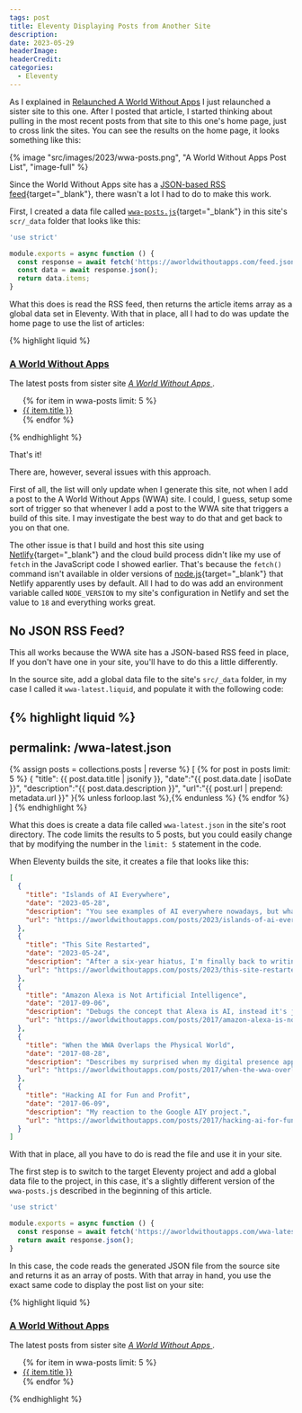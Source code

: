 ```yaml
---
tags: post
title: Eleventy Displaying Posts from Another Site
description: 
date: 2023-05-29
headerImage: 
headerCredit: 
categories:
  - Eleventy
---
```


As I explained in [Relaunched A World Without Apps](/posts/2023/relaunched-a-world-without-apps/) I just relaunched a sister site to this one. After I posted that article, I started thinking about pulling in the most recent posts from that site to this one's home page, just to cross link the sites. You can see the results on the home page, it looks something like this:

{% image "src/images/2023/wwa-posts.png", "A World Without Apps Post List", "image-full" %}

Since the World Without Apps site has a [JSON-based RSS feed](https://aworldwithoutapps.com/feed.json){target="_blank"}, there wasn't a lot I had to do to make this work. 

First, I created a data file called [`wwa-posts.js`](https://github.com/johnwargo/johnwargo-static-11ty/blob/main/src/_data/wwa-posts.js){target="_blank"} in this site's `scr/_data` folder that looks like this:

```js
'use strict'

module.exports = async function () {
  const response = await fetch('https://aworldwithoutapps.com/feed.json');
  const data = await response.json();
  return data.items;
}
```

What this does is read the RSS feed, then returns the article items array as a global data set in Eleventy. With that in place, all I had to do was update the home page to use the list of articles:

{% highlight liquid %}
<h3>
  <a href="https://aworldwithoutapps.com" target="_blank">A World Without Apps</a>
</h3>
<p>The latest posts from sister site
  <a href="https://aworldwithoutapps.com" target="_blank">
    <em>A World Without Apps</em>
  </a>.
</p>
<ul>
  {% for item in wwa-posts limit: 5 %}
    <li>
      <a href="{{ item.url }}" target="_blank">{{ item.title }}</a>
    </li>
  {% endfor %}
</ul>
{% endhighlight %}

That's it! 

There are, however, several issues with this approach. 

First of all, the list will only update when I generate this site, not when I add a post to the A World Without Apps (WWA) site. I could, I guess, setup some sort of trigger so that whenever I add a post to the WWA site that triggers a build of this site. I may investigate the best way to do that and get back to you on that one. 

The other issue is that I build and host this site using [Netlify](https://netlify.com){target="_blank"} and the cloud build process didn't like my use of `fetch` in the JavaScript code I showed earlier. That's because the `fetch()` command isn't available in older versions of [node.js](https://nodejs.org/en){target="_blank"} that Netlify apparently uses by default. All I had to do was add an environment variable called `NODE_VERSION` to my site's configuration in Netlify and set the value to `18` and everything works great.

## No JSON RSS Feed?

This all works because the WWA site has a JSON-based RSS feed in place, If you don't have one in your site, you'll have to do this a little differently. 

In the source site, add a global data file to the site's `src/_data` folder, in my case I called it `wwa-latest.liquid`, and populate it with the following code:

{% highlight liquid %}
---
permalink: /wwa-latest.json
---

{% assign posts = collections.posts | reverse %}
[
{% for post in posts limit: 5 %}
  {
  "title": {{ post.data.title | jsonify }},
  "date":"{{ post.data.date | isoDate }}",
  "description":"{{ post.data.description }}",
  "url":"{{ post.url | prepend: metadata.url }}"
  }{% unless forloop.last %},{% endunless %}
{% endfor %}
]
{% endhighlight %}

What this does is create a data file called `wwa-latest.json` in the site's root directory. The code limits the results to 5 posts, but you could easily change that by modifying the number in the `limit: 5` statement in the code.

When Eleventy builds the site, it creates a file that looks like this:

```json
[
  {
    "title": "Islands of AI Everywhere",
    "date": "2023-05-28",
    "description": "You see examples of AI everywhere nowadays, but what we don't see is many examples of multiple models wired together to accomplish something. What we have is little islands of AI which minimizes its impact.",
    "url": "https://aworldwithoutapps.com/posts/2023/islands-of-ai-everywhere/"
  },
  {
    "title": "This Site Restarted",
    "date": "2023-05-24",
    "description": "After a six-year hiatus, I'm finally back to writing articles on this site. Here's why...",
    "url": "https://aworldwithoutapps.com/posts/2023/this-site-restarted/"
  },
  {
    "title": "Amazon Alexa is Not Artificial Intelligence",
    "date": "2017-09-06",
    "description": "Debugs the concept that Alexa is AI, instead it's just a bunch of discrete Machine Learning models.",
    "url": "https://aworldwithoutapps.com/posts/2017/amazon-alexa-is-not-artificial-intelligence/"
  },
  {
    "title": "When the WWA Overlaps the Physical World",
    "date": "2017-08-28",
    "description": "Describes my surprised when my digital presence appeared in the real world.",
    "url": "https://aworldwithoutapps.com/posts/2017/when-the-wwa-overlaps-the-physical-world/"
  },
  {
    "title": "Hacking AI for Fun and Profit",
    "date": "2017-06-09",
    "description": "My reaction to the Google AIY project.",
    "url": "https://aworldwithoutapps.com/posts/2017/hacking-ai-for-fun-and-profit/"
  }
]
```

With that in place, all you have to do is read the file and use it in your site.

The first step is to switch to the target Eleventy project and add a global data file to the project, in this case, it's a slightly different version of the `wwa-posts.js` described in the beginning of this article.

```js
'use strict'

module.exports = async function () {
  const response = await fetch('https://aworldwithoutapps.com/wwa-latest.json');
  return await response.json();
}
```

In this case, the code reads the generated JSON file from the source site and returns it as an array of posts. With that array in hand, you use the exact same code to display the post list on your site:

{% highlight liquid %}
<h3>
  <a href="https://aworldwithoutapps.com" target="_blank">A World Without Apps</a>
</h3>
<p>The latest posts from sister site
  <a href="https://aworldwithoutapps.com" target="_blank">
    <em>A World Without Apps</em>
  </a>.
</p>
<ul>
  {% for item in wwa-posts limit: 5 %}
    <li>
      <a href="{{ item.url }}" target="_blank">{{ item.title }}</a>
    </li>
  {% endfor %}
</ul>
{% endhighlight %}
